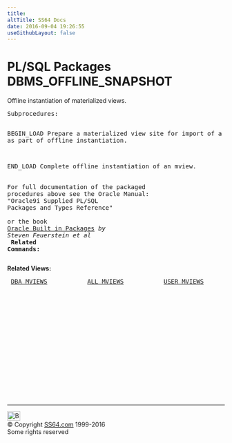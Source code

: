 ```yaml
---
title:
altTitle: SS64 Docs
date: 2016-09-04 19:26:55
useGithubLayout: false
---
```

<!-- #BeginLibraryItem "/Library/head_orapack.lbi" --><!-- #EndLibraryItem --><h1>PL/SQL Packages DBMS_OFFLINE_SNAPSHOT</h1> 
<p>Offline instantiation of materialized views. </p>
<pre>Subprocedures:

BEGIN_LOAD  Prepare a materialized view site for import of a new mview
            as part of offline instantiation. 

END_LOAD    Complete offline instantiation of an mview.  
<span class="body"><b><br></b>For full documentation of the packaged procedures above see the Oracle Manual:<br>"Oracle9i Supplied PL/SQL Packages and Types Reference"<b><br><br></b>or the book <a href="../links/orasqllinks.html">Oracle Built in Packages</a> <i>by Steven Feuerstein et al</i><b></b><b><br>
Related Commands:</b><br></span></pre>
<p><span class="body"><b>Related Views:</b></span> </p>
<pre> <a href="../orad/DBA_MVIEWS.html">DBA_MVIEWS</a>           <a href="../orad/ALL_MVIEWS.html">ALL_MVIEWS</a>           <a href="../orad/USER_MVIEWS.html">USER_MVIEWS</a> </pre><!-- #BeginLibraryItem "/Library/foot_ora.lbi" --><p>
<!-- oracle-footer -->
<ins class="adsbygoogle" style="display:inline-block;width:300px;height:250px" data-ad-client="ca-pub-6140977852749469" data-ad-slot="4275490898"></ins>
<script>
(adsbygoogle = window.adsbygoogle || []).push({});
</script></p>
<hr>
<div id="bl" class="footer"><a href="DBMS_OFFLINE_SNAPSHOT.html#"><img src="../images/top.png" width="30" height="22" alt="Back to the Top"></a></div>
<div id="br" class="footer, tagline">© Copyright <a href="../index.html">SS64.com</a> 1999-2016<br>
Some rights reserved</div><!-- #EndLibraryItem -->

